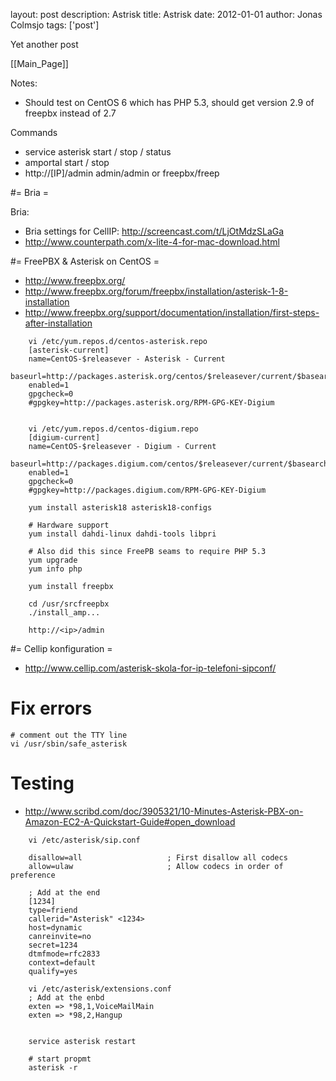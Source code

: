layout: post
description: Astrisk
title: Astrisk
date: 2012-01-01
author: Jonas Colmsjo
tags: ['post']

Yet another post





[[Main_Page]]


Notes:
* Should test on CentOS 6 which has PHP 5.3, should get version 2.9 of freepbx instead of 2.7

Commands
* service asterisk start / stop / status
* amportal start / stop
* http://[IP]/admin    admin/admin or freepbx/freep


#= Bria =

Bria:
* Bria settings for CellIP: http://screencast.com/t/LjOtMdzSLaGa
* http://www.counterpath.com/x-lite-4-for-mac-download.html


#= FreePBX & Asterisk on CentOS =

* http://www.freepbx.org/
* http://www.freepbx.org/forum/freepbx/installation/asterisk-1-8-installation
* http://www.freepbx.org/support/documentation/installation/first-steps-after-installation

```
    vi /etc/yum.repos.d/centos-asterisk.repo
    [asterisk-current]
    name=CentOS-$releasever - Asterisk - Current
    baseurl=http://packages.asterisk.org/centos/$releasever/current/$basearch/
    enabled=1
    gpgcheck=0
    #gpgkey=http://packages.asterisk.org/RPM-GPG-KEY-Digium


    vi /etc/yum.repos.d/centos-digium.repo
    [digium-current]
    name=CentOS-$releasever - Digium - Current
    baseurl=http://packages.digium.com/centos/$releasever/current/$basearch/
    enabled=1
    gpgcheck=0
    #gpgkey=http://packages.digium.com/RPM-GPG-KEY-Digium

    yum install asterisk18 asterisk18-configs

    # Hardware support
    yum install dahdi-linux dahdi-tools libpri

    # Also did this since FreePB seams to require PHP 5.3
    yum upgrade
    yum info php

    yum install freepbx

    cd /usr/srcfreepbx
    ./install_amp...

    http://<ip>/admin
```

#= Cellip konfiguration =

* http://www.cellip.com/asterisk-skola-for-ip-telefoni-sipconf/



# Fix errors


    # comment out the TTY line
    vi /usr/sbin/safe_asterisk



# Testing

* http://www.scribd.com/doc/3905321/10-Minutes-Asterisk-PBX-on-Amazon-EC2-A-Quickstart-Guide#open_download

```
    vi /etc/asterisk/sip.conf

    disallow=all                   ; First disallow all codecs
    allow=ulaw                     ; Allow codecs in order of preference

    ; Add at the end
    [1234]
    type=friend
    callerid="Asterisk" <1234>
    host=dynamic
    canreinvite=no
    secret=1234
    dtmfmode=rfc2833
    context=default
    qualify=yes

    vi /etc/asterisk/extensions.conf
    ; Add at the enbd
    exten => *98,1,VoiceMailMain
    exten => *98,2,Hangup


    service asterisk restart

    # start propmt
    asterisk -r
```
